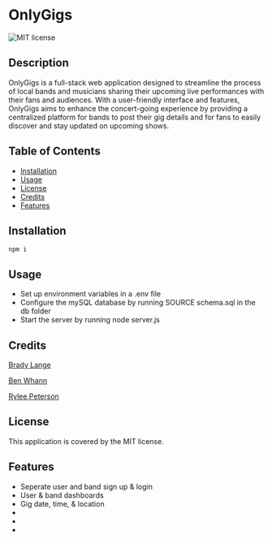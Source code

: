 # OnlyGigs

![MIT license](https://img.shields.io/badge/License-MIT-blue.svg)

## Description

OnlyGigs is a full-stack web application designed to streamline the process of local bands and musicians sharing their upcoming live performances with their fans and audiences. With a user-friendly interface and features, OnlyGigs aims to enhance the concert-going experience by providing a centralized platform for bands to post their gig details and for fans to easily discover and stay updated on upcoming shows.

## Table of Contents

- [Installation](#installation)
- [Usage](#usage)
- [License](#license)
- [Credits](#credits)
- [Features](#features)

## Installation

```
npm i
```

## Usage

- Set up environment variables in a .env file
- Configure the mySQL database by running SOURCE schema.sql in the db folder
- Start the server by running node server.js

## Credits

[Brady Lange](https://github.com/BradyLange1)
<br>

[Ben Whann](https://github.com/BenWhann)
<br>

[Rylee Peterson](https://github.com/Rylee94)

## License

This application is covered by the MIT license.

## Features

- Seperate user and band sign up & login
- User & band dashboards
- Gig date, time, & location
- 
-
-

